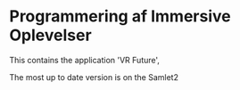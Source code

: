 # Programmering af Immersive Oplevelser
This contains the application 'VR Future', 

The most up to date version is on the Samlet2

